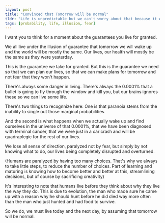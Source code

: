 ```yaml
---
layout: post
title: "Convinced that Tomorrow will be normal"
tldr: "Life is unpredictable but we can't worry about that because it will paralyze us with fear, rendering us unable to do anything"
tags: [probability, life, illusion, fear]
---
```


I want you to think for a moment about the guarantees you live for granted.

We all live under the illusion of guarantee that tomorrow we will wake up and the world will be mostly the same.
Our lives, our health will mostly be the same as they were yesterday.

This is the guarantee we take for granted. But this is the guarantee we need so that we can plan our lives, so that we can make plans for tomorrow and not fear that they won't happen.

There's always some danger in living. There's always the 0.0001% that a bullet is going to fly through the window and kill you, but our brains ignores these so we can live some life.

There's two things to recognnize here: 
One is that paranoia stems from the inability to single out those marginal probabilities.

And the second is what happens when we actually wake up and find ourselves in the universe of that 0.0001%, that we have been diagnosed with terminal cancer, that we were just in a car crash and will be quadraplegic for the rest of our lives. 

We lose all sense of direction, paralyzed not by fear, but simply by not knowing what to do, our lives being completely disrupted and overturned.

(Humans are paralyzed by having too many choices. That's why we always to take little steps, to reduce the number of choices. Part of learning and maturing is knowing how to become better and better at this, streamlining decisions, but of course by sacrificing creativity)

It's interesting to note that humans live before they think about why they live the way they do. This is due to evolution, the man who made sure he came up with a reason why he should hunt before he did died way more often than the man who just hunted and had food to survive.

So we do, we must live today and the next day, by assuming that tomorrow will be normal.
